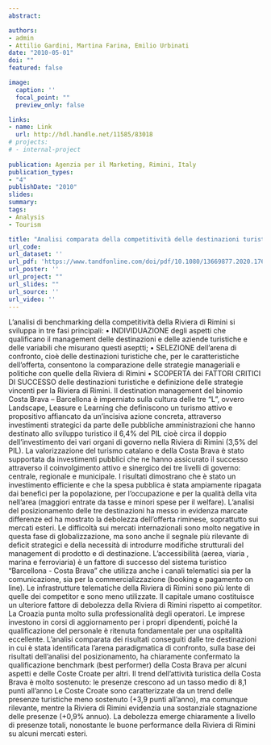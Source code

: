 ```yaml
---
abstract: 

authors:
- admin
- Attilio Gardini, Martina Farina, Emilio Urbinati
date: "2010-05-01"
doi: ""
featured: false

image:
  caption: ''
  focal_point: ""
  preview_only: false

links:
- name: Link
  url: http://hdl.handle.net/11585/83018 
# projects: 
# - internal-project
 
publication: Agenzia per il Marketing, Rimini, Italy
publication_types:
- "4"
publishDate: "2010"
slides: 
summary: 
tags:
- Analysis
- Tourism

title: "Analisi comparata della competitività delle destinazioni turistiche"
url_code: 
url_dataset: ''
url_pdf: 'https://www.tandfonline.com/doi/pdf/10.1080/13669877.2020.1765003?needAccess=true'
url_poster: ''
url_project: ""
url_slides: ""
url_source: ''
url_video: ''
---
```


L’analisi di benchmarking della competitività della Riviera di Rimini si sviluppa in tre fasi principali: • INDIVIDUAZIONE degli aspetti che qualificano il management delle destinazioni e delle aziende turistiche e delle variabili che misurano questi aseptti; • SELEZIONE dell’arena di confronto, cioè delle destinazioni turistiche che, per le caratteristiche dell’offerta, consentono la comparazione delle strategie manageriali e politiche con quelle della Riviera di Rimini • SCOPERTA dei FATTORI CRITICI DI SUCCESSO delle destinazioni turistiche e definizione delle strategie vincenti per la Riviera di Rimini. Il destination management del binomio Costa Brava – Barcellona è imperniato sulla cultura delle tre “L”, ovvero Landscape, Leasure e Learning che definiscono un turismo attivo e propositivo affiancato da un’incisiva azione concreta, attraverso investimenti strategici da parte delle pubbliche amministrazioni che hanno destinato allo sviluppo turistico il 6,4% del PIL cioè circa il doppio dell’investimento dei vari organi di governo nella Riviera di Rimini (3,5% del PIL). La valorizzazione del turismo catalano e della Costa Brava è stato supportata da investimenti pubblici che ne hanno assicurato il successo attraverso il coinvolgimento attivo e sinergico dei tre livelli di governo: centrale, regionale e municipale. I risultati dimostrano che è stato un investimento efficiente e che la spesa pubblica è stata ampiamente ripagata dai benefici per la popolazione, per l’occupazione e per la qualità della vita nell’area (maggiori entrate da tasse e minori spese per il welfare). L’analisi del posizionamento delle tre destinazioni ha messo in evidenza marcate differenze ed ha mostrato la debolezza dell’offerta riminese, soprattutto sui mercati esteri. Le difficoltà sui mercati internazionali sono molto negative in questa fase di globalizzazione, ma sono anche il segnale più rilevante di deficit strategici e della necessità di introdurre modifiche strutturali del management di prodotto e di destinazione. L’accessibilità (aerea, viaria , marina e ferroviaria) è un fattore di successo del sistema turistico “Barcellona - Costa Brava” che utilizza anche i canali telematici sia per la comunicazione, sia per la commercializzazione (booking e pagamento on line). Le infrastrutture telematiche della Riviera di Rimini sono più lente di quelle dei competitor e sono meno utilizzate. Il capitale umano costituisce un ulteriore fattore di debolezza della Riviera di Rimini rispetto ai competitor. La Croazia punta molto sulla professionalità degli operatori. Le imprese investono in corsi di aggiornamento per i propri dipendenti, poiché la qualificazione del personale è ritenuta fondamentale per una ospitalità eccellente. L’analisi comparata dei risultati conseguiti dalle tre destinazioni in cui è stata identificata l’arena paradigmatica di confronto, sulla base dei risultati dell’analisi del posizionamento, ha chiaramente confermato la qualificazione benchmark (best performer) della Costa Brava per alcuni aspetti e delle Coste Croate per altri. Il trend dell’attività turistica della Costa Brava è molto sostenuto: le presenze crescono ad un tasso medio di 8,1 punti all’anno Le Coste Croate sono caratterizzate da un trend delle presenze turistiche meno sostenuto (+3,9 punti all’anno), ma comunque rilevante, mentre la Riviera di Rimini evidenzia una sostanziale stagnazione delle presenze (+0,9% annuo). La debolezza emerge chiaramente a livello di presenze totali, nonostante le buone performance della Riviera di Rimini su alcuni mercati esteri.